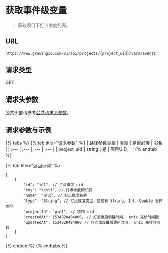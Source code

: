 # 获取事件级变量

> 获取项目下打点维度列表。

## URL

`https://www.growingio.com/v1/api/projects/{project_uid}/vars/events`

## 请求类型

GET

## 请求头参数

公共头部请参考[公共请求头参数](../authenticate.md)。

## 请求参数与示例

{% tabs %}
{% tab title="请求参数" %}
| 路径参数类型 | 类型 | 是否必传 | 书名 |
| :--- | :--- | :--- | :--- |
| peojext\_uid | string | 是 | 项目UID。 |
{% endtab %}

{% tab title="返回示例" %}
```text
[
    {
        "id": "id1", // 打点维度 uid
        "key": "test1", // 打点维度标识符
        "name": "测试", // 打点维度名称
        "type": "String", // 打点维度类型，目前有 String, Int, Double 三种类型
        "projectId": "pid1", // 项目 uid
        "createdAt": 1534820494000, // 打点维度创建时间， unix 毫秒时间戳
        "updatedAt": 1534820494000 // 打点维度最后更新时间， unix 毫秒时间戳
    }
]
```
{% endtab %}
{% endtabs %}

